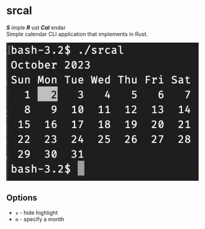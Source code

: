 # srcal

***S*** imple ***R*** ust ***Cal*** endar  
Simple calendar CLI application that implements in Rust.

![preview](preview.png)

## Options

* `x` - hide highlight
* `m` - specify a month
